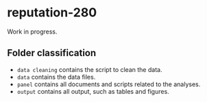 # reputation-280

Work in progress.

## Folder classification

 - `data cleaning` contains the script to clean the data.
 - `data` contains the data files.
 - `panel` contains all documents and scripts related to the analyses.
 - `output` contains all output, such as tables and figures.
